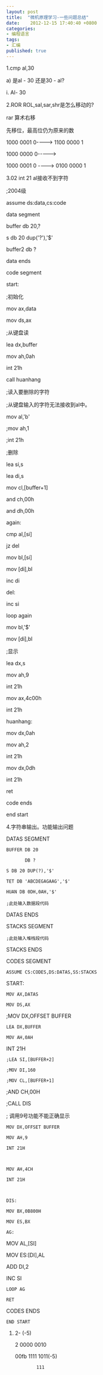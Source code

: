 ```yaml
---
layout: post
title:  "微机原理学习-一些问题总结"
date:    2012-12-15 17:40:40 +0800
categories: 
- 编程语言
tags:
- 汇编
published: true
---
```


1.cmp al,30

a) 是al - 30 还是30 - al?

i. Al- 30

2.ROR ROL,sal,sar,shr是怎么移动的?

rar 算术右移

先移位，最高位仍为原来的数

1000 0001  0----> 1100 0000  1

1000 0000  0----->

1000 0001 0 ----> 0100 0000 1

3.02 int 21 al接收不到字符

;2004级

assume ds:data,cs:code

data segment

buffer db 20,?

s db 20 dup('?'),'$'

buffer2 db ?

data ends

code segment

start:

;初始化

mov ax,data

mov ds,ax

;从键盘读

lea dx,buffer

mov ah,0ah

int 21h

call huanhang

;读入要删除的字符

;从键盘输入的字符无法接收到al中。

mov al,'b'

;mov ah,1

;int 21h

;删除

lea si,s

lea di,s

mov cl,[buffer+1]

and ch,00h

and dh,00h

  again: 

  cmp al,[si]

  jz del

mov bl,[si]

mov [di],bl

inc di

  del:

  inc si

  loop again

  

  mov bl,'$'

  mov [di],bl

  

  ;显示

lea dx,s

mov ah,9

int 21h

mov ax,4c00h

int 21h

huanhang:

mov dx,0ah

mov ah,2

int 21h

mov dx,0dh

int 21h

ret

code  ends

end start

4.字符串输出。功能输出问题

DATAS SEGMENT

    BUFFER DB 20

           DB ?

    S DB 20 DUP(?),'$'

    TET DB 'ABCDEGAGAAG','$'

    HUAN DB 0DH,0AH,'$'

    ;此处输入数据段代码  

DATAS ENDS

STACKS SEGMENT

    ;此处输入堆栈段代码

STACKS ENDS

CODES SEGMENT

    ASSUME CS:CODES,DS:DATAS,SS:STACKS

START:

    MOV AX,DATAS

    MOV DS,AX

 

;MOV DX,OFFSET BUFFER

    LEA DX,BUFFER

    MOV AH,0AH

   INT 21H

   

    ;LEA SI,[BUFFER+2]

    ;MOV DI,160

    ;MOV CL,[BUFFER+1]

   ;AND CH,00H

   ;CALL DIS

   

   ; 调用9号功能不能正确显示

    MOV DX,OFFSET BUFFER

    MOV AH,9

    INT 21H

    

    MOV AH,4CH

    INT 21H

    

    DIS: 

    MOV BX,0B800H

    MOV ES,BX

    AG:

 MOV AL,[SI]

 MOV ES:[DI],AL

 ADD DI,2

 INC SI

    LOOP AG

    RET

    

CODES ENDS

    END START

1. 2- (-5)

      2    0000 0010

   00fb   1111 1011(-5) 

               111
